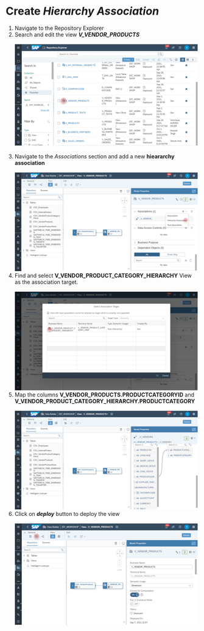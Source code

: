 # Create <i>Hierarchy Association</i>

1. Navigate to the Repository Explorer
2. Search and edit the view _**V_VENDOR_PRODUCTS**_
  <br><br>![](../images/create_vendor_products_hierarchy_association_01.png)<br><br>
 8.  Navigate to the <i>Associations</i> section and add a new <b>hieararchy association</b>
  <br><br>![](../images/create_vendor_products_hierarchy_association_02.png)
 9. Find and select <b>V_VENDOR_PRODUCT_CATEGORY_HIERARCHY</b> View as the association target.
  <br><br>![](../images/create_vendor_products_hierarchy_association_03.png)
 10. Map the columns <b>V_VENDOR_PRODUCTS.PRODUCTCATEGORYID</b> and <b>V_VENDOR_PRODUCT_CATEGORY_HIERARCHY.PRODUCTCATEGORY</b>
  <br><br>![](../images/create_vendor_products_hierarchy_association_04.png)
 12. Click on <b><i>deploy</i></b> button to deploy the view
  <br><br>![](../images/create_vendor_products_hierarchy_association_06.png)
